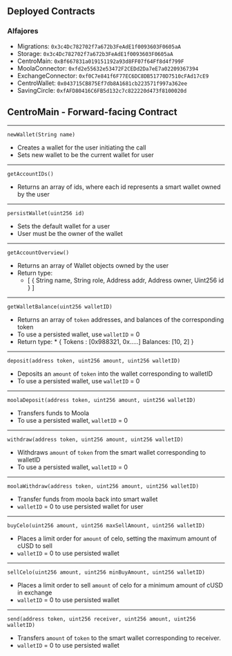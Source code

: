 ## Deployed Contracts

### Alfajores

- Migrations: `0x3c4Dc782702f7a672b3FeAdE1f0093603F0605aA`
- Storage: `0x3c4Dc782702f7a672b3FeAdE1f0093603F0605aA`
- CentroMain: `0xBf667831a019151192a93d8FF07f64Ff8d4f799F`
- MoolaConnector: `0xfd2e55632e53472F2CEDd2Da7eE7a02209367394`
- ExchangeConnector: `0xf0C7e841f6F77EC6DC8DB51770D7510cFAd17cE9`
- CentroWallet: `0x043715CB875Ef7db8A1681cb223571f997a362ee`
- SavingCircle: `0xfAFD80416C6FB5d132c7c822220d473f8100020d`

## CentroMain - Forward-facing Contract

---

`newWallet(String name)`

- Creates a wallet for the user initiating the call
- Sets new wallet to be the current wallet for user

---

`getAccountIDs()`

- Returns an array of ids, where each id represents a smart wallet owned by the user

---

`persistWallet(uint256 id)`

- Sets the default wallet for a user
- User must be the owner of the wallet

---

`getAccountOverview()`

- Returns an array of Wallet objects owned by the user
- Return type:
  - [
    { String name,
    String role,
    Address addr,
    Address owner,
    Uint256 id }
    ]

---

`getWalletBalance(uint256 walletID)`

- Returns an array of `token` addresses, and balances of the corresponding token
- To use a persisted wallet, use `walletID` = 0
- Return type: \* {
  Tokens : [0x988321, 0x…..]
  Balances: [10, 2]
  }

---

`deposit(address token, uint256 amount, uint256 walletID)`

- Deposits an `amount` of `token` into the wallet corresponding to walletID
- To use a persisted wallet, use `walletID` = 0

---

`moolaDeposit(address token, uint256 amount, uint256 walletID)`

- Transfers funds to Moola
- To use a persisted wallet, `walletID` = 0

---

`withdraw(address token, uint256 amount, uint256 walletID)`

- Withdraws `amount` of `token` from the smart wallet corresponding to walletID
- To use a persisted wallet, `walletID` = 0

---

`moolaWithdraw(address token, uint256 amount, uint256 walletID)`

- Transfer funds from moola back into smart wallet
- `walletID` = 0 to use persisted wallet for user

---

`buyCelo(uint256 amount, uint256 maxSellAmount, uint256 walletID)`

- Places a limit order for `amount` of celo, setting the maximum amount of cUSD to sell
- `walletID` = 0 to use persisted wallet

---

`sellCelo(uint256 amount, uint256 minBuyAmount, uint256 walletID)`

- Places a limit order to sell `amount` of celo for a minimum amount of cUSD in exchange
- `walletID` = 0 to use persisted wallet

---

`send(address token, uint256 receiver, uint256 amount, uint256 walletID)`

- Transfers `amount` of `token` to the smart wallet corresponding to receiver.
- `walletID` = 0 to use persisted wallet
